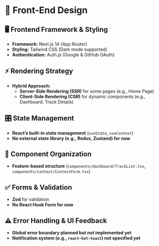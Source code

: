 # 🎨 Front-End Design

## 🖥️ Frontend Framework & Styling  
- **Framework:** Next.js 14 (App Router)  
- **Styling:** Tailwind CSS (Dark mode supported)  
- **Authentication:** Auth.js (Google & GitHub OAuth)  

## ⚡ Rendering Strategy  
- **Hybrid Approach:**  
  - **Server-Side Rendering (SSR)** for some pages (e.g., Home Page)  
  - **Client-Side Rendering (CSR)** for dynamic components (e.g., Dashboard, Track Details)  

## 🎛️ State Management  
- **React’s built-in state management** (`useState`, `useContext`)  
- **No external state library (e.g., Redux, Zustand) for now**  

## 📁 Component Organization  
- **Feature-based structure** (`components/dashboard/TrackList.tsx`, `components/contest/ContestForm.tsx`)  

## ✅ Forms & Validation  
- **Zod** for validation  
- **No React Hook Form for now**  

## ⚠️ Error Handling & UI Feedback  
- **Global error boundary planned but not implemented yet**  
- **Notification system (e.g., `react-hot-toast`) not specified yet**  

